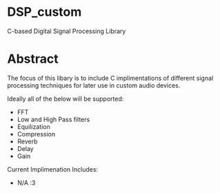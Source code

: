 # DSP_custom
C-based Digital Signal Processing Library 


# Abstract 

The focus of this libary is to include C implimentations of different signal processing techniques for later use in custom audio devices.

Ideally all of the below will be supported:
* FFT
* Low and High Pass filters
* Equilization
* Compression
* Reverb
* Delay
* Gain


Current Implimenation Includes:
* N/A :3

